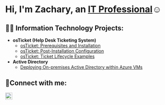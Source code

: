<h1>Hi, I'm Zachary, an <a href="https://https://www.linkedin.com/in/zachary-smith-284a0133a/">IT Professional</a>☺</h1>

<h2>👨‍💻 Information Technology Projects:</h2>

- <b>osTicket (Help Desk Ticketing System)</b>
  - [osTicket: Prerequisites and Installation](https://github.com/Zachary-Smith99/osticket-prereqs)
  - [osTicket: Post-Installation Configuration](https://github.com/Zachary-Smith99/post-install-config)
  - [osTicket: Ticket Lifecycle Examples](https://github.com/Zachary-Smith99/ticket-lifecycle)
- <b>Active Directory</b>
  - [Deploying On-premises Active Directory within Azure VMs](https://github.com/Zachary-Smith99/configure-ad)


<h2>🤳Connect with me:</h2>

[<img align="left" alt="Josh | LinkedIn" width="22px" src="https://cdn.jsdelivr.net/npm/simple-icons@v3/icons/linkedin.svg" />][linkedin]

[linkedin]: https://https://www.linkedin.com/in/zachary-smith-284a0133a/
